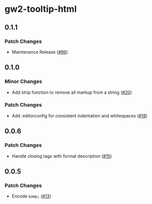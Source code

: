 # gw2-tooltip-html

## 0.1.1

### Patch Changes

- Maintenance Release ([#96](https://github.com/GW2Treasures/gw2-tooltip-html/pull/96))

## 0.1.0

### Minor Changes

- Add strip function to remove all markup from a string ([#20](https://github.com/GW2Treasures/gw2-tooltip-html/pull/20))

### Patch Changes

- Add .editorconfig for consistent indentation and whitespaces ([#18](https://github.com/GW2Treasures/gw2-tooltip-html/pull/18))

## 0.0.6

### Patch Changes

- Handle closing tags with format description ([#15](https://github.com/GW2Treasures/gw2-tooltip-html/pull/15))

## 0.0.5

### Patch Changes

- Encode `&amp;` ([#13](https://github.com/GW2Treasures/gw2-tooltip-html/pull/13))
